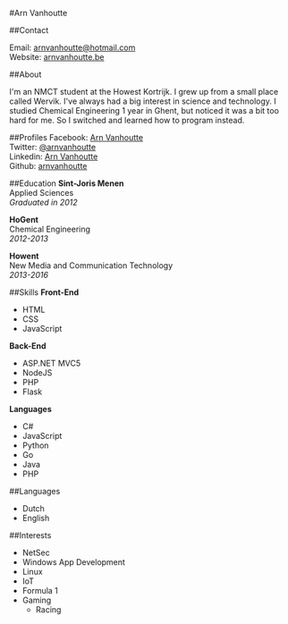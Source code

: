 #Arn Vanhoutte

##Contact

Email: [arnvanhoutte@hotmail.com](mailto:arnvanhoutte@hotmail.com)  
Website: [arnvanhoutte.be](https://arnvanhoutte.be/)

##About

I'm an NMCT student at the Howest Kortrijk. I grew up from a small place called Wervik. I've always had a big interest in science and technology. I studied Chemical Engineering 1 year in Ghent, but noticed it was a bit too hard for me. So I switched and learned how to program instead. 

##Profiles
Facebook: [Arn Vanhoutte](https://www.facebook.com/arnvanhoutte)  
Twitter: [@arnvanhoutte](https://twitter.com/arnvanhoutte)  
Linkedin: [Arn Vanhoutte](https://www.linkedin.com/in/arn-vanhoutte-00212492)  
Github: [arnvanhoutte](https://github.com/arnvanhoutte)

##Education
**Sint-Joris Menen**  
Applied Sciences  
*Graduated in 2012*

**HoGent**  
Chemical Engineering  
*2012-2013*

**Howent**  
New Media and Communication Technology  
*2013-2016*

##Skills
**Front-End**  
* HTML
* CSS
* JavaScript

**Back-End**
* ASP.NET MVC5
* NodeJS
* PHP
* Flask

**Languages**  
* C#
* JavaScript
* Python
* Go
* Java
* PHP

##Languages

* Dutch
* English

##Interests
* NetSec
* Windows App Development
* Linux
* IoT
* Formula 1
* Gaming
    * Racing
